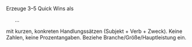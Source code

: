 Erzeuge 3–5 Quick Wins als <ul>…</ul> mit kurzen, konkreten Handlungssätzen (Subjekt + Verb + Zweck). Keine Zahlen, keine Prozentangaben. Beziehe Branche/Größe/Hauptleistung ein.